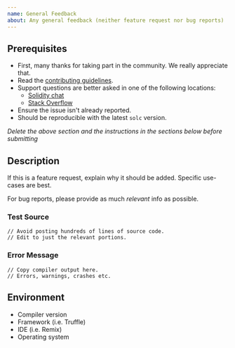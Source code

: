 ```yaml
---
name: General Feedback
about: Any general feedback (neither feature request nor bug reports)
---
```


## Prerequisites

- First, many thanks for taking part in the community. We really appreciate that.
- Read the [contributing guidelines](http://solidity.readthedocs.io/en/latest/contributing.html).
- Support questions are better asked in one of the following locations:
	- [Solidity chat](https://gitter.im/ethereum/solidity)
	- [Stack Overflow](https://ethereum.stackexchange.com/)
- Ensure the issue isn't already reported.
- Should be reproducible with the latest ``solc`` version.

*Delete the above section and the instructions in the sections below before submitting*

## Description

If this is a feature request, explain why it should be added. Specific use-cases are best.

For bug reports, please provide as much *relevant* info as possible.

### Test Source

```
// Avoid posting hundreds of lines of source code.
// Edit to just the relevant portions.
```

### Error Message

```
// Copy compiler output here.
// Errors, warnings, crashes etc.
```

## Environment

- Compiler version
- Framework (i.e. Truffle)
- IDE (i.e. Remix)
- Operating system

